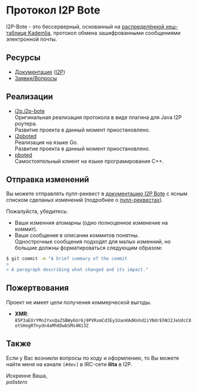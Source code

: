 # Протокол I2P Bote

I2P-Bote - это бессерверный, основанный на [распределённой хеш-таблице Kademlia](https://ru.wikipedia.org/wiki/%D0%A0%D0%B0%D1%81%D0%BF%D1%80%D0%B5%D0%B4%D0%B5%D0%BB%D1%91%D0%BD%D0%BD%D0%B0%D1%8F_%D1%85%D0%B5%D1%88-%D1%82%D0%B0%D0%B1%D0%BB%D0%B8%D1%86%D0%B0), протокол обмена зашифрованными сообщениями электронной почты.

## Ресурсы

- [Документация](https://pboted.readthedocs.io/ru/latest/) ([I2P](http://polistern.i2p/bote/))
- [Заявки/Вопросы](https://github.com/polistern/pboted/issues)

## Реализации

- [i2p.i2p-bote](https://github.com/i2p/i2p.i2p-bote)  
		Оригинальная реализация протокола в виде плагина для Java I2P роутера.  
    Развитие проекта в данный момент приостановлено.
- [i2pboted](https://github.com/majestrate/i2pboted)  
    Реализация на языке Go.  
    Развитие проекта в данный момент приостановлено.
- [pboted](https://github.com/PurpleBote/pboted)  
		Самостоятельный клиент на языке програмирования C++.

## Отправка изменений

Вы можете отправлять пулл-реквест в [документацию I2P Bote](https://github.com/PurpleBote/bote/pull/new/master) с ясным списком сделаных изменений (подробнее о [пулл-реквестах](http://help.github.com/pull-requests/)).

Пожалуйста, убедитесь:

- Ваши изменния атомарны (одно полноценное изменение на коммит).
- Ваши сообщения в описании коммитов понятны.  
  Однострочные сообщения подходят для малых изменний, но большие должны форматироваться следующим образом:

```bash
$ git commit -m "A brief summary of the commit
>
> A paragraph describing what changed and its impact."
```

## Пожертвования

Проект не имеет цели получения коммерческой выгоды.

- **XMR**: `85P3aEXrYMn1YxnQaZSBWy6Ur6j9PVRxmCd3Ey1UanKAdKnhd2iYNdrEhNJ2JeUdcC8otSHogRTnydn4aMh8DwbSMs4N13Z`

## Также

Если у Вас возникли вопросы по коду и оформлению, то Вы можете найти меня на канале `[#dev]` в IRC-сети **ilita** в I2P.

Искренне Ваша,  
*polistern*
